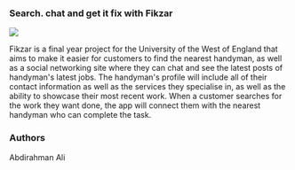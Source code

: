 ### Search. chat and get it fix with Fikzar

<img src="/vews/logo.png"/>

Fikzar is a final year project for the University of the West of England that aims to make it easier for customers to find the nearest handyman, as well as a social networking site where they can chat and see the latest posts of handyman's latest jobs. The handyman's profile will include all of their contact information as well as the services they specialise in, as well as the ability to showcase their most recent work. When a customer searches for the work they want done, the app will connect them with the nearest handyman who can complete the task. 




### Authors
Abdirahman Ali
